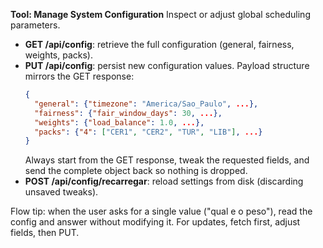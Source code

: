 **Tool: Manage System Configuration**
Inspect or adjust global scheduling parameters.

- **GET /api/config**: retrieve the full configuration (general, fairness, weights, packs).
- **PUT /api/config**: persist new configuration values. Payload structure mirrors the GET response:
  ```json
  {
    "general": {"timezone": "America/Sao_Paulo", ...},
    "fairness": {"fair_window_days": 30, ...},
    "weights": {"load_balance": 1.0, ...},
    "packs": {"4": ["CER1", "CER2", "TUR", "LIB"], ...}
  }
  ```
  Always start from the GET response, tweak the requested fields, and send the complete object back so nothing is dropped.
- **POST /api/config/recarregar**: reload settings from disk (discarding unsaved tweaks).

Flow tip: when the user asks for a single value ("qual e o peso"), read the config and answer without modifying it. For updates, fetch first, adjust fields, then PUT.

